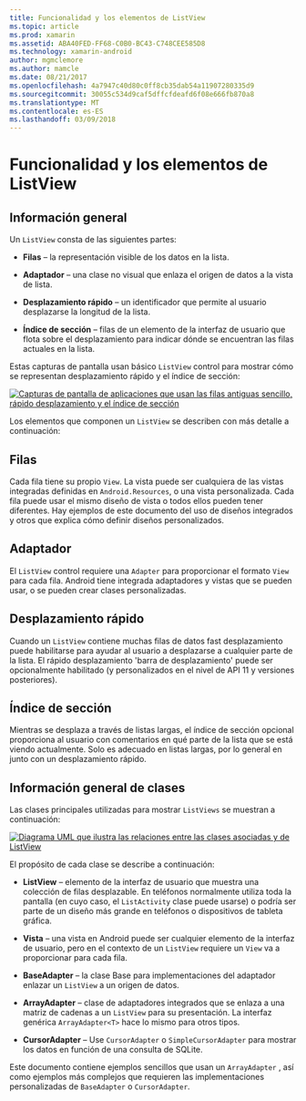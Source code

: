 ```yaml
---
title: Funcionalidad y los elementos de ListView
ms.topic: article
ms.prod: xamarin
ms.assetid: ABA40FED-FF68-C0B0-BC43-C748CEE585D8
ms.technology: xamarin-android
author: mgmclemore
ms.author: mamcle
ms.date: 08/21/2017
ms.openlocfilehash: 4a7947c40d80c0ff8cb35dab54a11907280335d9
ms.sourcegitcommit: 30055c534d9caf5dffcfdeafd6f08e666fb870a8
ms.translationtype: MT
ms.contentlocale: es-ES
ms.lasthandoff: 03/09/2018
---
```

# <a name="listview-parts-and-functionality"></a>Funcionalidad y los elementos de ListView


## <a name="overview"></a>Información general

Un `ListView` consta de las siguientes partes:

- **Filas** &ndash; la representación visible de los datos en la lista.

- **Adaptador** &ndash; una clase no visual que enlaza el origen de datos a la vista de lista.

- **Desplazamiento rápido** &ndash; un identificador que permite al usuario desplazarse la longitud de la lista.

- **Índice de sección** &ndash; filas de un elemento de la interfaz de usuario que flota sobre el desplazamiento para indicar dónde se encuentran las filas actuales en la lista.

Estas capturas de pantalla usan básico `ListView` control para mostrar cómo se representan desplazamiento rápido y el índice de sección:

[![Capturas de pantalla de aplicaciones que usan las filas antiguas sencillo, rápido desplazamiento y el índice de sección](parts-and-functionality-images/listviewparts.png)](parts-and-functionality-images/listviewparts.png#lightbox)

Los elementos que componen un `ListView` se describen con más detalle a continuación:


## <a name="rows"></a>Filas

Cada fila tiene su propio `View`. La vista puede ser cualquiera de las vistas integradas definidas en `Android.Resources`, o una vista personalizada. Cada fila puede usar el mismo diseño de vista o todos ellos pueden tener diferentes. Hay ejemplos de este documento del uso de diseños integrados y otros que explica cómo definir diseños personalizados.


## <a name="adapter"></a>Adaptador

El `ListView` control requiere una `Adapter` para proporcionar el formato `View` para cada fila. Android tiene integrada adaptadores y vistas que se pueden usar, o se pueden crear clases personalizadas.


## <a name="fast-scrolling"></a>Desplazamiento rápido

Cuando un `ListView` contiene muchas filas de datos fast desplazamiento puede habilitarse para ayudar al usuario a desplazarse a cualquier parte de la lista. El rápido desplazamiento 'barra de desplazamiento' puede ser opcionalmente habilitado (y personalizados en el nivel de API 11 y versiones posteriores).


## <a name="section-index"></a>Índice de sección

Mientras se desplaza a través de listas largas, el índice de sección opcional proporciona al usuario con comentarios en qué parte de la lista que se está viendo actualmente. Solo es adecuado en listas largas, por lo general en junto con un desplazamiento rápido.


## <a name="classes-overview"></a>Información general de clases

Las clases principales utilizadas para mostrar `ListViews` se muestran a continuación:

[![Diagrama UML que ilustra las relaciones entre las clases asociadas y de ListView](parts-and-functionality-images/image2.png)](parts-and-functionality-images/image2.png#lightbox)

El propósito de cada clase se describe a continuación:

- **ListView** &ndash; elemento de la interfaz de usuario que muestra una colección de filas desplazable. En teléfonos normalmente utiliza toda la pantalla (en cuyo caso, el `ListActivity` clase puede usarse) o podría ser parte de un diseño más grande en teléfonos o dispositivos de tableta gráfica.

- **Vista** &ndash; una vista en Android puede ser cualquier elemento de la interfaz de usuario, pero en el contexto de un `ListView` requiere un `View` va a proporcionar para cada fila.

- **BaseAdapter** &ndash; la clase Base para implementaciones del adaptador enlazar un `ListView` a un origen de datos.

- **ArrayAdapter** &ndash; clase de adaptadores integrados que se enlaza a una matriz de cadenas a un `ListView` para su presentación. La interfaz genérica `ArrayAdapter<T>` hace lo mismo para otros tipos.

- **CursorAdapter** &ndash; Use `CursorAdapter` o `SimpleCursorAdapter` para mostrar los datos en función de una consulta de SQLite.

Este documento contiene ejemplos sencillos que usan un `ArrayAdapter` , así como ejemplos más complejos que requieren las implementaciones personalizadas de `BaseAdapter` o `CursorAdapter`.

